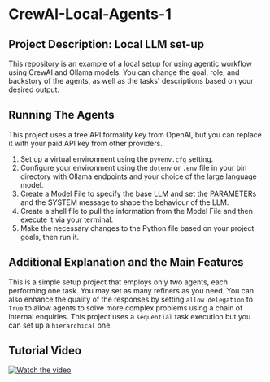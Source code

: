 # CrewAI-Local-Agents-1

## Project Description: Local LLM set-up
This repository is an example of a local setup for using agentic workflow using CrewAI and Ollama models. You can change the goal, role, and backstory of the agents, as well as the tasks' descriptions based on your desired output.


## Running The Agents
This project uses a free API formality key from OpenAI, but you can replace it with your paid API key from other providers.

1. Set up a virtual environment using the `pyvenv.cfg` setting.
2. Configure your environment using the `dotenv` or `.env` file in your bin directory with Ollama endpoints and your choice of the large language model.
3. Create a Model File to specify the base LLM and set the PARAMETERs and the SYSTEM message to shape the behaviour of the LLM.
4. Create a shell file to pull the information from the Model File and then execute it via your terminal.
5. Make the necessary changes to the Python file based on your project goals, then run it.

## Additional Explanation and the Main Features
This is a simple setup project that employs only two agents, each performing one task. You may set as many refiners as you need. You can also enhance the quality of the responses by setting `allow delegation` to `True` to allow agents to solve more complex problems using a chain of internal enquiries. This project uses a `sequential` task execution but you can set up a `hierarchical` one.

## Tutorial Video
[![Watch the video](https://img.youtube.com/vi/XkS4ifkLwwQ/maxresdefault.jpg)](https://youtu.be/XkS4ifkLwwQ) 
